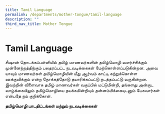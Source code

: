 ```yaml
---
title: Tamil Language
permalink: /departments/mother-tongue/tamil-language
description: ""
third_nav_title: Mother Tongue
---
```

# **Tamil Language**

சீஷான் தொடக்கப்பள்ளியில் தமிழ் மாணவர்களின் தமிழ்மொழி வளர்ச்சிக்கும் முன்னேற்றத்திற்கும் பலதரப்பட்ட நடவடிக்கைகள் மேற்கொள்ளப்படுகின்றன. அவை யாவும் மாணவர்கள் தமிழ்மொழியின் மீது ஆர்வம் காட்டி கற்றுக்கொள்ள ஊக்குவிக்கும் என்ற நோக்கத்தோடு தயாரிக்கப்பட்டு நடத்தப்பட்டு வருகின்றன. இவற்றின் விளைவாக தமிழ் மாணவர்கள் வகுப்பில் மட்டுமின்றி, தங்களது அன்றாட வாழ்க்கையிலும் தமிழ்மொழியை தயக்கமின்றியும் தன்னம்பிக்கையுடனும் பேசுவார்கள் என்பதே நம் குறிக்கோள்.  

**தமிழ்மொழி பாடதிட்டங்கள் மற்றும் நடவடிக்கைகள்**